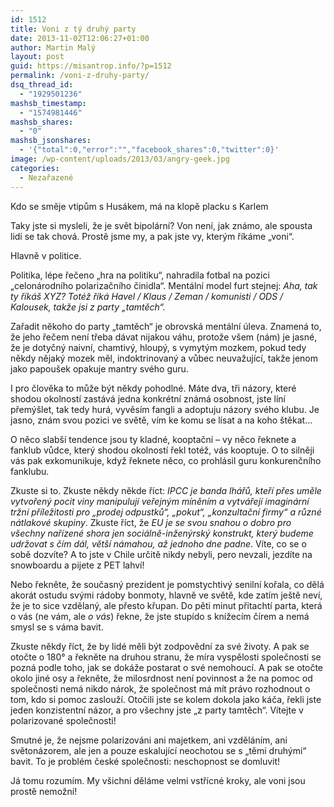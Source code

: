 ```yaml
---
id: 1512
title: Voni z tý druhý party
date: 2013-11-02T12:06:27+01:00
author: Martin Malý
layout: post
guid: https://misantrop.info/?p=1512
permalink: /voni-z-druhy-party/
dsq_thread_id:
  - "1929501236"
mashsb_timestamp:
  - "1574981446"
mashsb_shares:
  - "0"
mashsb_jsonshares:
  - '{"total":0,"error":"","facebook_shares":0,"twitter":0}'
image: /wp-content/uploads/2013/03/angry-geek.jpg
categories:
  - Nezařazené
---
```

Kdo se směje vtipům s Husákem, má na klopě placku s Karlem

<!--more-->

Taky jste si mysleli, že je svět bipolární? Von není, jak známo, ale spousta lidí se tak chová. Prostě jsme my, a pak jste vy, kterým říkáme &#8222;voni&#8220;.

Hlavně v politice.

Politika, lépe řečeno &#8222;hra na politiku&#8220;, nahradila fotbal na pozici &#8222;celonárodního polarizačního činidla&#8220;. Mentální model furt stejnej: _Aha, tak ty říkáš XYZ? Totéž říká Havel / Klaus / Zeman / komunisti / ODS / Kalousek, takže jsi z party &#8222;tamtěch&#8220;._

Zařadit někoho do party &#8222;tamtěch&#8220; je obrovská mentální úleva. Znamená to, že jeho řečem není třeba dávat nijakou váhu, protože všem (nám) je jasné, že je dotyčný naivní, chamtivý, hloupý, s vymytým mozkem, pokud tedy někdy nějaký mozek měl, indoktrinovaný a vůbec neuvažující, takže jenom jako papoušek opakuje mantry svého guru.

I pro člověka to může být někdy pohodlné. Máte dva, tři názory, které shodou okolností zastává jedna konkrétní známá osobnost, jste líní přemýšlet, tak tedy hurá, vyvěsím fangli a adoptuju názory svého klubu. Je jasno, znám svou pozici ve světě, vím ke komu se lísat a na koho štěkat&#8230;

O něco slabší tendence jsou ty kladné, kooptační &#8211; vy něco řeknete a fanklub vůdce, který shodou okolností řekl totéž, vás kooptuje. O to silněji vás pak exkomunikuje, když řeknete něco, co prohlásil guru konkurenčního fanklubu.

Zkuste si to. Zkuste někdy někde říct: _IPCC je banda lhářů, kteří přes uměle vytvořený pocit viny manipulují veřejným míněním a vytvářejí imaginární tržní příležitosti pro &#8222;prodej odpustků&#8220;, &#8222;pokut&#8220;, &#8222;konzultační firmy&#8220; a různé nátlakové skupiny_. Zkuste říct, že _EU je se svou snahou o dobro pro všechny nařízené shora jen sociálně-inženýrský konstrukt, který budeme udržovat s čím dál, větší námahou, až jednoho dne padne_. Víte, co se o sobě dozvíte? A to jste v Chile určitě nikdy nebyli, pero nevzali, jezdíte na snowboardu a pijete z PET lahví!

Nebo řekněte, že současný prezident je pomstychtivý senilní kořala, co dělá akorát ostudu svými rádoby bonmoty, hlavně ve světě, kde zatím ještě neví, že je to sice vzdělaný, ale přesto křupan. Do pěti minut přitachtí parta, která o vás (ne vám, ale _o vás_) řekne, že jste stupído s knížecím čírem a nemá smysl se s váma bavit.

Zkuste někdy říct, že by lidé měli být zodpovědní za své životy. A pak se otočte o 180° a řekněte na druhou stranu, že míra vyspělosti společnosti se pozná podle toho, jak se dokáže postarat o své nemohoucí. A pak se otočte okolo jiné osy a řekněte, že milosrdnost není povinnost a že na pomoc od společnosti nemá nikdo nárok, že společnost má mít právo rozhodnout o tom, kdo si pomoc zaslouží. Otočili jste se kolem dokola jako káča, řekli jste jeden konzistentní názor, a pro všechny jste &#8222;z party tamtěch&#8220;. Vítejte v polarizované společnosti!

Smutné je, že nejsme polarizováni ani majetkem, ani vzděláním, ani světonázorem, ale jen a pouze eskalující neochotou se s &#8222;těmi druhými&#8220; bavit. To je problém české společnosti: neschopnost se domluvit!

Já tomu rozumím. My všichni děláme velmi vstřícné kroky, ale voni jsou prostě nemožní!